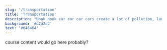 ```yaml
---
slug: '/transportation'
title: 'Transportation'
description: "Honk honk car car car cars create a lot of pollution, land usage, SOx and NOx, EV's but really public vs. private transportation, world without cars etc etc etc."
background: '#d2d2d2'
text: '#646464'
---
```


course content would go here probably?

